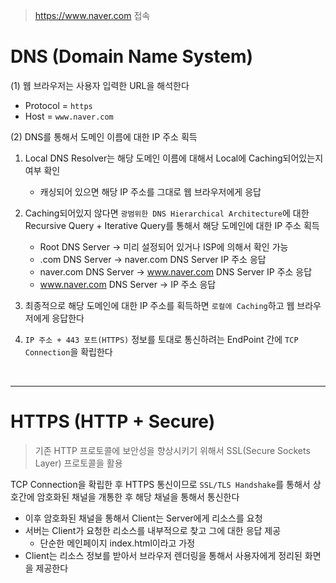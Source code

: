 > https://www.naver.com 접속

# DNS (Domain Name System)
(1) 웹 브라우저는 사용자 입력한 URL을 해석한다
- Protocol = `https`
- Host = `www.naver.com`

(2) DNS를 통해서 도메인 이름에 대한 IP 주소 획득
1. Local DNS Resolver는 해당 도메인 이름에 대해서 Local에 Caching되어있는지 여부 확인
	- 캐싱되어 있으면 해당 IP 주소를 그대로 웹 브라우저에게 응답

2. Caching되어있지 않다면 `광범위한 DNS Hierarchical Architecture`에 대한 Recursive Query + Iterative Query를 통해서 해당 도메인에 대한 IP 주소 획득
	- Root DNS Server -> 미리 설정되어 있거나 ISP에 의해서 확인 가능
	- .com DNS Server -> naver.com DNS Server IP 주소 응답
	- naver.com DNS Server -> www.naver.com DNS Server IP 주소 응답
	- www.naver.com DNS Server -> IP 주소 응답

3. 최종적으로 해당 도메인에 대한 IP 주소를 획득하면 `로컬에 Caching`하고 웹 브라우저에게 응답한다

4. `IP 주소 + 443 포트(HTTPS)` 정보를 토대로 통신하려는 EndPoint 간에 `TCP Connection`을 확립한다

<br>
<hr>

# HTTPS (HTTP + Secure)

> 기존 HTTP 프로토콜에 보안성을 향상시키기 위해서 SSL(Secure Sockets Layer) 프로토콜을 활용

TCP Connection을 확립한 후 HTTPS 통신이므로 `SSL/TLS Handshake`를 통해서 상호간에 암호화된 채널을 개통한 후 해당 채널을 통해서 통신한다
- 이후 암호화된 채널을 통해서 Client는 Server에게 리소스를 요청
- 서버는 Client가 요청한 리소스를 내부적으로 찾고 그에 대한 응답 제공
	- 단순한 메인페이지 index.html이라고 가정
- Client는 리소스 정보를 받아서 브라우저 렌더링을 통해서 사용자에게 정리된 화면을 제공한다

